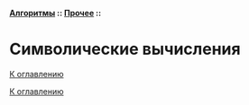 **[Алгоритмы](../../README.md#algorithms) :: [Прочее](../../README.md#algorithms-others) ::**
# Символические вычисления

<!--

-->

[К оглавлению](../../README.md#algorithms-others)



[К оглавлению](../../README.md#algorithms-others)
